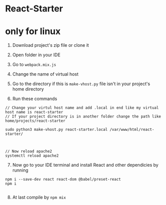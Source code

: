 # React-Starter

# only for linux

1. Download project's zip file or clone it

2. Open folder in your IDE

3. Go to `webpack.mix.js`

4. Change the name of virtual host

5. Go to the directory if this is `make-vhost.py` file isn't in your project's home directory

6. Run these commands

```
// Change your virtul host name and add .local in end like my virtual host name is react-starter
// If your project directory is in another folder change the path like home/projects/react-starter

sudo python3 make-vhost.py react-starter.local /var/www/html/react-starter/



// Now reload apache2
systemctl reload apache2

```

7. Now go to your IDE terminal and install React and other dependicies by running

```
npm i --save-dev react react-dom @babel/preset-react
npm i


```

8. At last compile by `npm mix`
